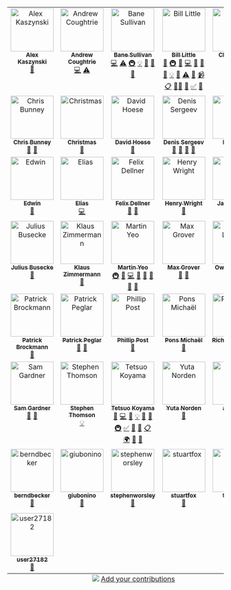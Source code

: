 
<!-- ALL-CONTRIBUTORS-LIST:START - Do not remove or modify this section -->
<!-- prettier-ignore-start -->
<!-- markdownlint-disable -->
<table>
  <tbody>
    <tr>
      <td align="center" valign="top" width="20%"><a href="https://github.com/akaszynski/resume"><img src="https://avatars.githubusercontent.com/u/11981631?v=4?s=100" width="100px;" alt="Alex Kaszynski"/><br /><sub><b>Alex Kaszynski</b></sub></a><br /><a href="https://github.com/bjlittle/geovista/issues?q=author%3Aakaszynski" title="Bug reports">🐛</a></td>
      <td align="center" valign="top" width="20%"><a href="https://github.com/andrewcoughtrie"><img src="https://avatars.githubusercontent.com/u/24609575?v=4?s=100" width="100px;" alt="Andrew Coughtrie"/><br /><sub><b>Andrew Coughtrie</b></sub></a><br /><a href="https://github.com/bjlittle/geovista/commits?author=andrewcoughtrie" title="Code">💻</a> <a href="https://github.com/bjlittle/geovista/commits?author=andrewcoughtrie" title="Tests">⚠️</a></td>
      <td align="center" valign="top" width="20%"><a href="http://banesullivan.com"><img src="https://avatars.githubusercontent.com/u/22067021?v=4?s=100" width="100px;" alt="Bane Sullivan"/><br /><sub><b>Bane Sullivan</b></sub></a><br /><a href="https://github.com/bjlittle/geovista/commits?author=banesullivan" title="Code">💻</a> <a href="https://github.com/bjlittle/geovista/commits?author=banesullivan" title="Tests">⚠️</a> <a href="#infra-banesullivan" title="Infrastructure (Hosting, Build-Tools, etc)">🚇</a> <a href="#example-banesullivan" title="Examples">💡</a> <a href="https://github.com/bjlittle/geovista/issues?q=author%3Abanesullivan" title="Bug reports">🐛</a> <a href="#ideas-banesullivan" title="Ideas, Planning, & Feedback">🤔</a> <a href="#promotion-banesullivan" title="Promotion">📣</a></td>
      <td align="center" valign="top" width="20%"><a href="https://github.com/bjlittle"><img src="https://avatars.githubusercontent.com/u/2051656?v=4?s=100" width="100px;" alt="Bill Little"/><br /><sub><b>Bill Little</b></sub></a><br /><a href="#maintenance-bjlittle" title="Maintenance">🚧</a> <a href="#infra-bjlittle" title="Infrastructure (Hosting, Build-Tools, etc)">🚇</a> <a href="https://github.com/bjlittle/geovista/commits?author=bjlittle" title="Documentation">📖</a> <a href="https://github.com/bjlittle/geovista/commits?author=bjlittle" title="Code">💻</a> <a href="https://github.com/bjlittle/geovista/issues?q=author%3Abjlittle" title="Bug reports">🐛</a> <a href="https://github.com/bjlittle/geovista/pulls?q=is%3Apr+reviewed-by%3Abjlittle" title="Reviewed Pull Requests">👀</a> <a href="#data-bjlittle" title="Data">🔣</a> <a href="#example-bjlittle" title="Examples">💡</a> <a href="#question-bjlittle" title="Answering Questions">💬</a> <a href="https://github.com/bjlittle/geovista/commits?author=bjlittle" title="Tests">⚠️</a> <a href="#talk-bjlittle" title="Talks">📢</a> <a href="#video-bjlittle" title="Videos">📹</a> <a href="#eventOrganizing-bjlittle" title="Event Organizing">📋</a> <a href="#mentoring-bjlittle" title="Mentoring">🧑‍🏫</a> <a href="#design-bjlittle" title="Design">🎨</a> <a href="#tutorial-bjlittle" title="Tutorials">✅</a> <a href="#promotion-bjlittle" title="Promotion">📣</a></td>
      <td align="center" valign="top" width="20%"><a href="https://changliao.github.io/"><img src="https://avatars.githubusercontent.com/u/20618384?v=4?s=100" width="100px;" alt="Chang Liao"/><br /><sub><b>Chang Liao</b></sub></a><br /><a href="#ideas-changliao1025" title="Ideas, Planning, & Feedback">🤔</a> <a href="#promotion-changliao1025" title="Promotion">📣</a></td>
    </tr>
    <tr>
      <td align="center" valign="top" width="20%"><a href="https://www.metoffice.gov.uk/research/weather/ocean-forecasting"><img src="https://avatars.githubusercontent.com/u/48915820?v=4?s=100" width="100px;" alt="Chris Bunney"/><br /><sub><b>Chris Bunney</b></sub></a><br /><a href="#ideas-ukmo-ccbunney" title="Ideas, Planning, & Feedback">🤔</a> <a href="#userTesting-ukmo-ccbunney" title="User Testing">📓</a></td>
      <td align="center" valign="top" width="20%"><a href="https://github.com/ChristmasZCY"><img src="https://avatars.githubusercontent.com/u/61818189?v=4?s=100" width="100px;" alt="Christmas"/><br /><sub><b>Christmas</b></sub></a><br /><a href="https://github.com/bjlittle/geovista/issues?q=author%3AChristmasZCY" title="Bug reports">🐛</a></td>
      <td align="center" valign="top" width="20%"><a href="https://github.com/djhoese"><img src="https://avatars.githubusercontent.com/u/1828519?v=4?s=100" width="100px;" alt="David Hoese"/><br /><sub><b>David Hoese</b></sub></a><br /><a href="#question-djhoese" title="Answering Questions">💬</a></td>
      <td align="center" valign="top" width="20%"><a href="https://dennissergeev.github.io/"><img src="https://avatars.githubusercontent.com/u/12111288?v=4?s=100" width="100px;" alt="Denis Sergeev"/><br /><sub><b>Denis Sergeev</b></sub></a><br /><a href="https://github.com/bjlittle/geovista/issues?q=author%3Adennissergeev" title="Bug reports">🐛</a> <a href="#promotion-dennissergeev" title="Promotion">📣</a> <a href="#ideas-dennissergeev" title="Ideas, Planning, & Feedback">🤔</a> <a href="#talk-dennissergeev" title="Talks">📢</a></td>
      <td align="center" valign="top" width="20%"><a href="https://github.com/edmundhenley-mo"><img src="https://avatars.githubusercontent.com/u/45294015?v=4?s=100" width="100px;" alt="Edmund"/><br /><sub><b>Edmund</b></sub></a><br /><a href="#ideas-edmundhenley-mo" title="Ideas, Planning, & Feedback">🤔</a> <a href="#userTesting-edmundhenley-mo" title="User Testing">📓</a></td>
    </tr>
    <tr>
      <td align="center" valign="top" width="20%"><a href="https://edsaac.github.io/"><img src="https://avatars.githubusercontent.com/u/34405119?v=4?s=100" width="100px;" alt="Edwin"/><br /><sub><b>Edwin</b></sub></a><br /><a href="#plugin-edsaac" title="Plugin/utility libraries">🔌</a></td>
      <td align="center" valign="top" width="20%"><a href="https://github.com/ESadek-MO"><img src="https://avatars.githubusercontent.com/u/110238618?v=4?s=100" width="100px;" alt="Elias"/><br /><sub><b>Elias</b></sub></a><br /><a href="https://github.com/bjlittle/geovista/commits?author=ESadek-MO" title="Code">💻</a></td>
      <td align="center" valign="top" width="20%"><a href="https://github.com/felixdellner"><img src="https://avatars.githubusercontent.com/u/14889443?v=4?s=100" width="100px;" alt="Felix Dellner"/><br /><sub><b>Felix Dellner</b></sub></a><br /><a href="https://github.com/bjlittle/geovista/issues?q=author%3Afelixdellner" title="Bug reports">🐛</a> <a href="#ideas-felixdellner" title="Ideas, Planning, & Feedback">🤔</a></td>
      <td align="center" valign="top" width="20%"><a href="https://github.com/HGWright"><img src="https://avatars.githubusercontent.com/u/84939917?v=4?s=100" width="100px;" alt="Henry Wright"/><br /><sub><b>Henry Wright</b></sub></a><br /><a href="https://github.com/bjlittle/geovista/commits?author=HGWright" title="Documentation">📖</a></td>
      <td align="center" valign="top" width="20%"><a href="https://github.com/jamesp"><img src="https://avatars.githubusercontent.com/u/22805?v=4?s=100" width="100px;" alt="James Penn"/><br /><sub><b>James Penn</b></sub></a><br /><a href="https://github.com/bjlittle/geovista/issues?q=author%3Ajamesp" title="Bug reports">🐛</a></td>
    </tr>
    <tr>
      <td align="center" valign="top" width="20%"><a href="http://www.juliusbusecke.com"><img src="https://avatars.githubusercontent.com/u/14314623?v=4?s=100" width="100px;" alt="Julius Busecke"/><br /><sub><b>Julius Busecke</b></sub></a><br /><a href="#promotion-jbusecke" title="Promotion">📣</a></td>
      <td align="center" valign="top" width="20%"><a href="https://github.com/zklaus"><img src="https://avatars.githubusercontent.com/u/1185813?v=4?s=100" width="100px;" alt="Klaus Zimmermann"/><br /><sub><b>Klaus Zimmermann</b></sub></a><br /><a href="https://github.com/bjlittle/geovista/issues?q=author%3Azklaus" title="Bug reports">🐛</a></td>
      <td align="center" valign="top" width="20%"><a href="http://trexfeathers.github.io"><img src="https://avatars.githubusercontent.com/u/40734014?v=4?s=100" width="100px;" alt="Martin Yeo"/><br /><sub><b>Martin Yeo</b></sub></a><br /><a href="#infra-trexfeathers" title="Infrastructure (Hosting, Build-Tools, etc)">🚇</a> <a href="https://github.com/bjlittle/geovista/commits?author=trexfeathers" title="Documentation">📖</a> <a href="https://github.com/bjlittle/geovista/commits?author=trexfeathers" title="Code">💻</a> <a href="#maintenance-trexfeathers" title="Maintenance">🚧</a> <a href="https://github.com/bjlittle/geovista/issues?q=author%3Atrexfeathers" title="Bug reports">🐛</a> <a href="#ideas-trexfeathers" title="Ideas, Planning, & Feedback">🤔</a> <a href="#question-trexfeathers" title="Answering Questions">💬</a> <a href="#promotion-trexfeathers" title="Promotion">📣</a></td>
      <td align="center" valign="top" width="20%"><a href="http://blog.mgrover.dev"><img src="https://avatars.githubusercontent.com/u/26660300?v=4?s=100" width="100px;" alt="Max Grover"/><br /><sub><b>Max Grover</b></sub></a><br /><a href="#ideas-mgrover1" title="Ideas, Planning, & Feedback">🤔</a> <a href="#promotion-mgrover1" title="Promotion">📣</a></td>
      <td align="center" valign="top" width="20%"><a href="https://github.com/owenlamont"><img src="https://avatars.githubusercontent.com/u/12672027?v=4?s=100" width="100px;" alt="Owen Lamont"/><br /><sub><b>Owen Lamont</b></sub></a><br /><a href="https://github.com/bjlittle/geovista/issues?q=author%3Aowenlamont" title="Bug reports">🐛</a> <a href="#userTesting-owenlamont" title="User Testing">📓</a></td>
    </tr>
    <tr>
      <td align="center" valign="top" width="20%"><a href="https://github.com/PBrockmann"><img src="https://avatars.githubusercontent.com/u/5402758?v=4?s=100" width="100px;" alt="Patrick Brockmann"/><br /><sub><b>Patrick Brockmann</b></sub></a><br /><a href="https://github.com/bjlittle/geovista/issues?q=author%3APBrockmann" title="Bug reports">🐛</a></td>
      <td align="center" valign="top" width="20%"><a href="https://github.com/pp-mo"><img src="https://avatars.githubusercontent.com/u/2089069?v=4?s=100" width="100px;" alt="Patrick Peglar"/><br /><sub><b>Patrick Peglar</b></sub></a><br /><a href="https://github.com/bjlittle/geovista/commits?author=pp-mo" title="Documentation">📖</a> <a href="#ideas-pp-mo" title="Ideas, Planning, & Feedback">🤔</a></td>
      <td align="center" valign="top" width="20%"><a href="https://github.com/Hedonical"><img src="https://avatars.githubusercontent.com/u/91704211?v=4?s=100" width="100px;" alt="Phillip Post"/><br /><sub><b>Phillip Post</b></sub></a><br /><a href="#ideas-Hedonical" title="Ideas, Planning, & Feedback">🤔</a></td>
      <td align="center" valign="top" width="20%"><a href="https://sites.google.com/site/michaelponsprofil/home"><img src="https://avatars.githubusercontent.com/u/17406789?v=4?s=100" width="100px;" alt="Pons Michaël"/><br /><sub><b>Pons Michaël</b></sub></a><br /><a href="https://github.com/bjlittle/geovista/issues?q=author%3AMinerallo" title="Bug reports">🐛</a></td>
      <td align="center" valign="top" width="20%"><a href="https://github.com/RichardScottOZ"><img src="https://avatars.githubusercontent.com/u/72196131?v=4?s=100" width="100px;" alt="RichardScottOZ"/><br /><sub><b>RichardScottOZ</b></sub></a><br /><a href="https://github.com/bjlittle/geovista/commits?author=RichardScottOZ" title="Documentation">📖</a></td>
    </tr>
    <tr>
      <td align="center" valign="top" width="20%"><a href="https://wx4stg.com"><img src="https://avatars.githubusercontent.com/u/83480577?v=4?s=100" width="100px;" alt="Sam Gardner"/><br /><sub><b>Sam Gardner</b></sub></a><br /><a href="#ideas-wx4stg" title="Ideas, Planning, & Feedback">🤔</a> <a href="#promotion-wx4stg" title="Promotion">📣</a></td>
      <td align="center" valign="top" width="20%"><a href="http://emps.exeter.ac.uk/mathematics/staff/sit204"><img src="https://avatars.githubusercontent.com/u/10164528?v=4?s=100" width="100px;" alt="Stephen Thomson"/><br /><sub><b>Stephen Thomson</b></sub></a><br /><a href="#example-sit23" title="Examples">💡</a></td>
      <td align="center" valign="top" width="20%"><a href="https://github.com/tkoyama010"><img src="https://avatars.githubusercontent.com/u/7513610?v=4?s=100" width="100px;" alt="Tetsuo Koyama"/><br /><sub><b>Tetsuo Koyama</b></sub></a><br /><a href="#maintenance-tkoyama010" title="Maintenance">🚧</a> <a href="https://github.com/bjlittle/geovista/commits?author=tkoyama010" title="Code">💻</a> <a href="#data-tkoyama010" title="Data">🔣</a> <a href="#example-tkoyama010" title="Examples">💡</a> <a href="#ideas-tkoyama010" title="Ideas, Planning, & Feedback">🤔</a> <a href="https://github.com/bjlittle/geovista/commits?author=tkoyama010" title="Documentation">📖</a> <a href="#infra-tkoyama010" title="Infrastructure (Hosting, Build-Tools, etc)">🚇</a> <a href="#tutorial-tkoyama010" title="Tutorials">✅</a> <a href="https://github.com/bjlittle/geovista/issues?q=author%3Atkoyama010" title="Bug reports">🐛</a> <a href="#question-tkoyama010" title="Answering Questions">💬</a> <a href="#eventOrganizing-tkoyama010" title="Event Organizing">📋</a> <a href="#translation-tkoyama010" title="Translation">🌍</a> <a href="https://github.com/bjlittle/geovista/pulls?q=is%3Apr+reviewed-by%3Atkoyama010" title="Reviewed Pull Requests">👀</a> <a href="#promotion-tkoyama010" title="Promotion">📣</a></td>
      <td align="center" valign="top" width="20%"><a href="https://github.com/yutik-nn"><img src="https://avatars.githubusercontent.com/u/64946569?v=4?s=100" width="100px;" alt="Yuta Norden"/><br /><sub><b>Yuta Norden</b></sub></a><br /><a href="#ideas-yutik-nn" title="Ideas, Planning, & Feedback">🤔</a></td>
      <td align="center" valign="top" width="20%"><a href="https://github.com/abooton"><img src="https://avatars.githubusercontent.com/u/19527482?v=4?s=100" width="100px;" alt="abooton"/><br /><sub><b>abooton</b></sub></a><br /><a href="#ideas-abooton" title="Ideas, Planning, & Feedback">🤔</a> <a href="https://github.com/bjlittle/geovista/pulls?q=is%3Apr+reviewed-by%3Aabooton" title="Reviewed Pull Requests">👀</a></td>
    </tr>
    <tr>
      <td align="center" valign="top" width="20%"><a href="https://github.com/berndbecker"><img src="https://avatars.githubusercontent.com/u/68229540?v=4?s=100" width="100px;" alt="berndbecker"/><br /><sub><b>berndbecker</b></sub></a><br /><a href="#ideas-berndbecker" title="Ideas, Planning, & Feedback">🤔</a></td>
      <td align="center" valign="top" width="20%"><a href="https://github.com/giubonino"><img src="https://avatars.githubusercontent.com/u/58305314?v=4?s=100" width="100px;" alt="giubonino"/><br /><sub><b>giubonino</b></sub></a><br /><a href="#userTesting-giubonino" title="User Testing">📓</a></td>
      <td align="center" valign="top" width="20%"><a href="https://github.com/stephenworsley"><img src="https://avatars.githubusercontent.com/u/49274989?v=4?s=100" width="100px;" alt="stephenworsley"/><br /><sub><b>stephenworsley</b></sub></a><br /><a href="https://github.com/bjlittle/geovista/commits?author=stephenworsley" title="Documentation">📖</a></td>
      <td align="center" valign="top" width="20%"><a href="https://github.com/stuartfox"><img src="https://avatars.githubusercontent.com/u/2479875?v=4?s=100" width="100px;" alt="stuartfox"/><br /><sub><b>stuartfox</b></sub></a><br /><a href="#ideas-stuartfox" title="Ideas, Planning, & Feedback">🤔</a></td>
      <td align="center" valign="top" width="20%"><a href="https://github.com/tkknight"><img src="https://avatars.githubusercontent.com/u/2108488?v=4?s=100" width="100px;" alt="tkknight"/><br /><sub><b>tkknight</b></sub></a><br /><a href="https://github.com/bjlittle/geovista/commits?author=tkknight" title="Documentation">📖</a> <a href="#infra-tkknight" title="Infrastructure (Hosting, Build-Tools, etc)">🚇</a></td>
    </tr>
    <tr>
      <td align="center" valign="top" width="20%"><a href="https://github.com/user27182"><img src="https://avatars.githubusercontent.com/u/89109579?v=4?s=100" width="100px;" alt="user27182"/><br /><sub><b>user27182</b></sub></a><br /><a href="https://github.com/bjlittle/geovista/issues?q=author%3Auser27182" title="Bug reports">🐛</a></td>
    </tr>
  </tbody>
  <tfoot>
    <tr>
      <td align="center" size="13px" colspan="5">
        <img src="https://raw.githubusercontent.com/all-contributors/all-contributors-cli/1b8533af435da9854653492b1327a23a4dbd0a10/assets/logo-small.svg">
          <a href="https://all-contributors.js.org/docs/en/bot/usage">Add your contributions</a>
        </img>
      </td>
    </tr>
  </tfoot>
</table>

<!-- markdownlint-restore -->
<!-- prettier-ignore-end -->

<!-- ALL-CONTRIBUTORS-LIST:END -->
